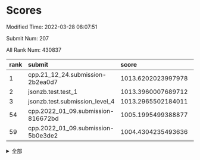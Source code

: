 # Scores

Modified Time: 2022-03-28 08:07:51

Submit Num: 207

All Rank Num: 430837

| rank |               submit               |       score        |       sigma        | pk_num |
| :--- | :--------------------------------- | :----------------- | :----------------- | :----- |
| 1    | cpp.21_12_24.submission-2b2ea0d7   | 1013.6202023997978 | 0.8087920123373753 | 8329   |
| 2    | jsonzb.test.test_1                 | 1013.3960007689712 | 0.7964977168937806 | 8322   |
| 3    | jsonzb.test.submission_level_4     | 1013.2965502184011 | 0.8065291803610847 | 8326   |
| 54   | cpp.2022_01_09.submission-816672bd | 1005.1995499388877 | 0.7237439626819769 | 8325   |
| 59   | cpp.2022_01_09.submission-5b0e3de2 | 1004.4304235493636 | 0.7185981018745353 | 8327   |


<details>
<summary>全部</summary>

| rank |                 submit                 |       score        |       sigma        | pk_num |
| :--- | :------------------------------------- | :----------------- | :----------------- | :----- |
| 1    | cpp.21_12_24.submission-2b2ea0d7       | 1013.6202023997978 | 0.8087920123373753 | 8329   |
| 2    | jsonzb.test.test_1                     | 1013.3960007689712 | 0.7964977168937806 | 8322   |
| 3    | jsonzb.test.submission_level_4         | 1013.2965502184011 | 0.8065291803610847 | 8326   |
| 4    | gobigger.level_3.submission_level_3_33 | 1012.284978859563  | 0.8245042742206535 | 8326   |
| 5    | gobigger.level_3.submission_level_3_22 | 1011.6484323698639 | 0.793784739113366  | 8326   |
| 6    | gobigger.level_3.submission_level_3_10 | 1011.5957261717102 | 0.764397528200646  | 8322   |
| 7    | gobigger.level_3.submission_level_3_48 | 1011.579360363717  | 0.7837686359835082 | 8324   |
| 8    | gobigger.level_3.submission_level_3_19 | 1011.1533602981284 | 0.7578766591302196 | 8327   |
| 9    | gobigger.level_3.submission_level_3_44 | 1011.056334624229  | 0.7541833361555181 | 8325   |
| 10   | gobigger.level_3.submission_level_3_47 | 1011.0127932458713 | 0.764286463308008  | 8326   |
| 11   | gobigger.level_3.submission_level_3_27 | 1010.9602756298638 | 0.7515689629413694 | 8329   |
| 12   | gobigger.level_3.submission_level_3_39 | 1010.9075515798144 | 0.7532425951906062 | 8329   |
| 13   | gobigger.level_3.submission_level_3_43 | 1010.9059296087864 | 0.7416078458781963 | 8329   |
| 14   | gobigger.level_3.submission_level_3_1  | 1010.7464835938966 | 0.7744307195517615 | 8327   |
| 15   | gobigger.level_3.submission_level_3_0  | 1010.7333925211024 | 0.7743744968181349 | 8321   |
| 16   | gobigger.level_3.submission_level_3_17 | 1010.7167329623978 | 0.7384401182717993 | 8328   |
| 17   | gobigger.level_3.submission_level_3_24 | 1010.4674098068836 | 0.7556598328054834 | 8326   |
| 18   | gobigger.level_3.submission_level_3_11 | 1010.4436150716799 | 0.7712404522947872 | 8322   |
| 19   | gobigger.level_3.submission_level_3_40 | 1010.3898093803814 | 0.75140247923251   | 8325   |
| 20   | gobigger.level_3.submission_level_3_31 | 1010.3328355501474 | 0.7766733830044759 | 8322   |
| 21   | gobigger.level_3.submission_level_3_9  | 1010.2953229469542 | 0.7411024733604468 | 8323   |
| 22   | gobigger.level_3.submission_level_3_30 | 1010.2268895965733 | 0.7842187818245606 | 8331   |
| 23   | gobigger.level_3.submission_level_3_2  | 1010.2259352638379 | 0.799731665938149  | 8327   |
| 24   | gobigger.level_3.submission_level_3_45 | 1010.2025914123103 | 0.7488187268816938 | 8321   |
| 25   | gobigger.level_3.submission_level_3_41 | 1010.1926251398648 | 0.7690753895014958 | 8327   |
| 26   | gobigger.level_3.submission_level_3_6  | 1010.1578917488448 | 0.7579610775387275 | 8323   |
| 27   | gobigger.level_3.submission_level_3_49 | 1010.1575939435509 | 0.7632085916955237 | 8322   |
| 28   | gobigger.level_3.submission_level_3_21 | 1010.1560366273626 | 0.7582723684811012 | 8329   |
| 29   | gobigger.level_3.submission_level_3_25 | 1010.0188170328798 | 0.7510743461887888 | 8323   |
| 30   | gobigger.level_3.submission_level_3_8  | 1009.9836229598168 | 0.7701177958556038 | 8322   |
| 31   | gobigger.level_3.submission_level_3_12 | 1009.9773552016809 | 0.7364250264680738 | 8330   |
| 32   | gobigger.level_3.submission_level_3_38 | 1009.9245013838001 | 0.7526375368462389 | 8327   |
| 33   | gobigger.level_3.submission_level_3_34 | 1009.8669261184685 | 0.7621449344047486 | 8323   |
| 34   | gobigger.level_3.submission_level_3_15 | 1009.8637382893523 | 0.7523177530268433 | 8320   |
| 35   | gobigger.level_3.submission_level_3_35 | 1009.856477637029  | 0.7551429811001181 | 8316   |
| 36   | gobigger.level_3.submission_level_3_37 | 1009.7897876446332 | 0.7820566317699287 | 8321   |
| 37   | gobigger.level_3.submission_level_3_4  | 1009.7300401024627 | 0.7749690538370344 | 8327   |
| 38   | gobigger.level_3.submission_level_3_18 | 1009.6374098783178 | 0.7498088244524486 | 8327   |
| 39   | gobigger.level_3.submission_level_3_7  | 1009.5872614075682 | 0.7679718552946159 | 8329   |
| 40   | gobigger.level_3.submission_level_3_16 | 1009.433384155307  | 0.7431368425885184 | 8323   |
| 41   | gobigger.level_3.submission_level_3_13 | 1009.3790366436914 | 0.7632106455495073 | 8329   |
| 42   | gobigger.level_3.submission_level_3_5  | 1009.3089858125277 | 0.7518629962375607 | 8325   |
| 43   | gobigger.level_3.submission_level_3_46 | 1009.1682617639051 | 0.7620608664149774 | 8326   |
| 44   | gobigger.level_3.submission_level_3_32 | 1009.1413957032503 | 0.7457421649072705 | 8324   |
| 45   | gobigger.level_3.submission_level_3_42 | 1009.1403172035793 | 0.7412015028599714 | 8319   |
| 46   | gobigger.level_3.submission_level_3_20 | 1009.1053695248307 | 0.7575582163857002 | 8329   |
| 47   | gobigger.level_3.submission_level_3_23 | 1009.0834062930431 | 0.7388414623308815 | 8321   |
| 48   | gobigger.level_3.submission_level_3_36 | 1008.9538439816624 | 0.754211794521157  | 8324   |
| 49   | gobigger.level_3.submission_level_3_28 | 1008.7389261322015 | 0.7345511475876756 | 8323   |
| 50   | gobigger.level_3.submission_level_3_29 | 1008.6045974580084 | 0.7539324075826337 | 8328   |
| 51   | gobigger.level_3.submission_level_3_26 | 1008.546502957029  | 0.7577804223657819 | 8325   |
| 52   | gobigger.level_3.submission_level_3_14 | 1008.4534518490112 | 0.7371230338210066 | 8324   |
| 53   | gobigger.level_3.submission_level_3_3  | 1008.2498600459046 | 0.7460438313374529 | 8324   |
| 54   | cpp.2022_01_09.submission-816672bd     | 1005.1995499388877 | 0.7237439626819769 | 8325   |
| 55   | gobigger.level_1.submission_level_1_23 | 1004.8430893969414 | 0.7295467479946388 | 8319   |
| 56   | gobigger.level_1.submission_level_1_36 | 1004.7467387126233 | 0.715020982409807  | 8329   |
| 57   | gobigger.level_1.submission_level_1_34 | 1004.6956738886563 | 0.7186104022753962 | 8326   |
| 58   | gobigger.level_1.submission_level_1_8  | 1004.5483322762678 | 0.7154060263549322 | 8327   |
| 59   | cpp.2022_01_09.submission-5b0e3de2     | 1004.4304235493636 | 0.7185981018745353 | 8327   |
| 60   | gobigger.level_1.submission_level_1_32 | 1004.3509979670857 | 0.7252803338079225 | 8316   |
| 61   | gobigger.level_1.submission_level_1_28 | 1004.3406859680221 | 0.7258686727230635 | 8325   |
| 62   | gobigger.level_1.submission_level_1_35 | 1004.1266253879595 | 0.7207211964577794 | 8327   |
| 63   | gobigger.level_1.submission_level_1_4  | 1004.0774278720422 | 0.7259572972360477 | 8328   |
| 64   | gobigger.level_1.submission_level_1_33 | 1003.9710766658819 | 0.7319784142976741 | 8328   |
| 65   | gobigger.level_1.submission_level_1_6  | 1003.9313894078051 | 0.7108372306285975 | 8328   |
| 66   | gobigger.level_1.submission_level_1_27 | 1003.926798230029  | 0.7149585628028648 | 8328   |
| 67   | gobigger.level_1.submission_level_1_45 | 1003.9092849031643 | 0.7167145732620586 | 8320   |
| 68   | gobigger.level_1.submission_level_1_48 | 1003.7908341506794 | 0.7088094848230735 | 8323   |
| 69   | gobigger.level_1.submission_level_1_41 | 1003.7648123699026 | 0.7222706241934572 | 8324   |
| 70   | gobigger.level_1.submission_level_1_37 | 1003.6587693063449 | 0.699071725654145  | 8331   |
| 71   | gobigger.level_1.submission_level_1_25 | 1003.6051012846731 | 0.7136221862595161 | 8328   |
| 72   | gobigger.level_1.submission_level_1_1  | 1003.5780977266123 | 0.706302578293458  | 8325   |
| 73   | gobigger.level_1.submission_level_1_46 | 1003.5401934807401 | 0.7225393148373804 | 8329   |
| 74   | gobigger.level_1.submission_level_1_14 | 1003.3861928818911 | 0.7051631677426994 | 8324   |
| 75   | gobigger.level_1.submission_level_1_44 | 1003.3360150025716 | 0.7313630120083691 | 8326   |
| 76   | gobigger.level_1.submission_level_1_29 | 1003.2900491636301 | 0.7232024563831246 | 8327   |
| 77   | gobigger.level_1.submission_level_1_22 | 1003.2458952604926 | 0.7219792953574137 | 8324   |
| 78   | gobigger.level_1.submission_level_1_38 | 1003.2408169096295 | 0.7196141938087283 | 8327   |
| 79   | gobigger.level_1.submission_level_1_2  | 1003.2399426578986 | 0.7154996163023706 | 8324   |
| 80   | gobigger.level_1.submission_level_1_17 | 1003.1787367794556 | 0.7310660403438354 | 8322   |
| 81   | gobigger.level_1.submission_level_1_13 | 1003.0420859985999 | 0.7285144972009531 | 8328   |
| 82   | gobigger.level_1.submission_level_1_5  | 1003.0211789957663 | 0.7172405749141805 | 8329   |
| 83   | gobigger.level_1.submission_level_1_9  | 1002.9955855986036 | 0.7196180399046848 | 8326   |
| 84   | gobigger.level_1.submission_level_1_30 | 1002.9685509094239 | 0.7136347557830285 | 8325   |
| 85   | gobigger.level_1.submission_level_1_11 | 1002.9396657872022 | 0.7183357936498237 | 8324   |
| 86   | gobigger.level_1.submission_level_1_47 | 1002.9123502953529 | 0.7180357576703674 | 8325   |
| 87   | gobigger.level_1.submission_level_1_49 | 1002.866246939439  | 0.7076419500150928 | 8331   |
| 88   | gobigger.level_1.submission_level_1_18 | 1002.8332473354861 | 0.7038527057763698 | 8320   |
| 89   | gobigger.level_1.submission_level_1_20 | 1002.8196261363581 | 0.7206547095019045 | 8327   |
| 90   | gobigger.level_1.submission_level_1_0  | 1002.791335122814  | 0.705493496783885  | 8328   |
| 91   | gobigger.level_1.submission_level_1_43 | 1002.7821889384207 | 0.7272278616329283 | 8324   |
| 92   | gobigger.level_1.submission_level_1_15 | 1002.7091735236729 | 0.710564335812639  | 8326   |
| 93   | gobigger.level_1.submission_level_1_21 | 1002.705853016405  | 0.7144062305159808 | 8328   |
| 94   | gobigger.level_1.submission_level_1_12 | 1002.6925105913726 | 0.7198397035664588 | 8325   |
| 95   | gobigger.level_1.submission_level_1_16 | 1002.6364461432597 | 0.7175075107219192 | 8322   |
| 96   | gobigger.level_1.submission_level_1_31 | 1002.5945285927069 | 0.7078796720325237 | 8324   |
| 97   | gobigger.level_1.submission_level_1_39 | 1002.5021769488831 | 0.7125205057187581 | 8324   |
| 98   | gobigger.level_1.submission_level_1_42 | 1002.4242226726843 | 0.7198583073374408 | 8324   |
| 99   | gobigger.level_1.submission_level_1_3  | 1002.2257840747768 | 0.7145637294541439 | 8324   |
| 100  | gobigger.level_1.submission_level_1_7  | 1002.1736962617456 | 0.7155504315378474 | 8321   |
| 101  | gobigger.level_1.submission_level_1_19 | 1002.1613630617137 | 0.7090430904358986 | 8328   |
| 102  | gobigger.level_1.submission_level_1_10 | 1002.126846189133  | 0.7076253441744444 | 8326   |
| 103  | gobigger.level_1.submission_level_1_24 | 1001.945680819442  | 0.7154702257127481 | 8326   |
| 104  | gobigger.level_1.submission_level_1_40 | 1001.6177379969355 | 0.6992519220292348 | 8332   |
| 105  | gobigger.level_1.submission_level_1_26 | 1001.5296475850064 | 0.7217035780851974 | 8328   |
| 106  | gobigger.random.submission_random_41   | 997.6390360796127  | 0.7103781228353183 | 8320   |
| 107  | gobigger.random.submission_random_9    | 997.3744066130246  | 0.7203689485853352 | 8326   |
| 108  | gobigger.random.submission_random_45   | 997.3220713875966  | 0.705089065195638  | 8321   |
| 109  | gobigger.random.submission_random_34   | 997.3052913954124  | 0.7050193329035769 | 8325   |
| 110  | gobigger.random.submission_random_8    | 996.9675118003338  | 0.7149427066437509 | 8325   |
| 111  | gobigger.random.submission_random_39   | 996.9573557235971  | 0.7101316200288906 | 8329   |
| 112  | gobigger.random.submission_random_18   | 996.8200889618579  | 0.7150660167673929 | 8323   |
| 113  | gobigger.random.submission_random_7    | 996.6873089408666  | 0.7125751173453019 | 8327   |
| 114  | gobigger.random.submission_random_27   | 996.6353627972129  | 0.712406814953743  | 8322   |
| 115  | gobigger.random.submission_random_16   | 996.563733263007   | 0.6998269744154426 | 8321   |
| 116  | gobigger.random.submission_random_10   | 996.5449874693218  | 0.7115312239342271 | 8330   |
| 117  | gobigger.random.submission_random_29   | 996.4900824459415  | 0.711307111035927  | 8327   |
| 118  | gobigger.random.submission_random_35   | 996.4446764197384  | 0.7089851379614942 | 8324   |
| 119  | gobigger.random.submission_random_21   | 996.4062699159997  | 0.7006229709402575 | 8326   |
| 120  | gobigger.random.submission_random_28   | 996.3264293702689  | 0.6983571972845822 | 8326   |
| 121  | gobigger.random.submission_random_13   | 996.31742984433    | 0.7086041867302911 | 8325   |
| 122  | gobigger.random.submission_random_26   | 996.1833082943115  | 0.7140896512459978 | 8326   |
| 123  | gobigger.random.submission_random_20   | 996.1706557287463  | 0.706961073207712  | 8320   |
| 124  | gobigger.random.submission_random_17   | 996.1680061927696  | 0.7116749423814599 | 8327   |
| 125  | gobigger.random.submission_random_19   | 996.1339862409868  | 0.7131085442789284 | 8323   |
| 126  | gobigger.random.submission_random_1    | 996.0805923685941  | 0.7204453162750103 | 8328   |
| 127  | gobigger.random.submission_random_46   | 996.0630568280392  | 0.722515170799054  | 8327   |
| 128  | gobigger.random.submission_random_14   | 996.0509437028462  | 0.7084629056981218 | 8326   |
| 129  | gobigger.random.submission_random_23   | 996.008997934789   | 0.7007310415341964 | 8330   |
| 130  | gobigger.random.submission_random_49   | 995.9528089144733  | 0.6970282125287883 | 8325   |
| 131  | gobigger.random.submission_random_36   | 995.8981793254607  | 0.7132637775547931 | 8327   |
| 132  | gobigger.random.submission_random_12   | 995.8939229985456  | 0.7097274872314544 | 8322   |
| 133  | gobigger.random.submission_random_2    | 995.8686139198373  | 0.6996885047516397 | 8324   |
| 134  | gobigger.random.submission_random_30   | 995.8432184796327  | 0.7205779001344579 | 8324   |
| 135  | gobigger.random.submission_random_38   | 995.7586237775221  | 0.7011042727073525 | 8326   |
| 136  | gobigger.random.submission_random_6    | 995.7395233536996  | 0.7181736657318688 | 8325   |
| 137  | gobigger.random.submission_random_44   | 995.7043107448247  | 0.7150633099938586 | 8324   |
| 138  | gobigger.random.submission_random_31   | 995.6824751370515  | 0.7074035965812124 | 8324   |
| 139  | gobigger.random.submission_random_4    | 995.5810261848943  | 0.707738558497068  | 8325   |
| 140  | gobigger.random.submission_random_47   | 995.5726867557514  | 0.7075409505956067 | 8323   |
| 141  | gobigger.random.submission_random_40   | 995.5494572733581  | 0.7095877367062494 | 8327   |
| 142  | gobigger.random.submission_random_22   | 995.534877023469   | 0.7158169792678366 | 8326   |
| 143  | gobigger.random.submission_random_0    | 995.5277562160744  | 0.7150389694016211 | 8322   |
| 144  | gobigger.random.submission_random_42   | 995.4960290039371  | 0.723118759873062  | 8322   |
| 145  | gobigger.random.submission_random_24   | 995.4682103602163  | 0.7267673370727289 | 8332   |
| 146  | gobigger.random.submission_random_3    | 995.3427309366333  | 0.7116328048975016 | 8325   |
| 147  | gobigger.random.submission_random_37   | 995.2944235124329  | 0.7033782354685112 | 8325   |
| 148  | gobigger.random.submission_random_11   | 995.1072666398196  | 0.7253792235624241 | 8321   |
| 149  | gobigger.random.submission_random_25   | 995.0945011667469  | 0.7128036456602007 | 8322   |
| 150  | gobigger.random.submission_random_48   | 995.0225925294006  | 0.7233762300501347 | 8327   |
| 151  | gobigger.random.submission_random_32   | 994.9948714319137  | 0.7098122086953772 | 8322   |
| 152  | gobigger.random.submission_random_43   | 994.9922494992123  | 0.7111670919554092 | 8326   |
| 153  | gobigger.random.submission_random_33   | 994.5177359497405  | 0.7312003110060995 | 8325   |
| 154  | gobigger.random.submission_random_5    | 994.4525955094235  | 0.723716907509576  | 8324   |
| 155  | gobigger.random.submission_random_15   | 994.3777566484738  | 0.7159336574755825 | 8323   |
| 156  | gobigger.level_2.submission_level_2_6  | 993.8957969811148  | 0.7419238632000396 | 8324   |
| 157  | gobigger.level_2.submission_level_2_9  | 993.8838552332758  | 0.7272898588827227 | 8326   |
| 158  | gobigger.level_2.submission_level_2_28 | 993.872975752209   | 0.721807277893629  | 8323   |
| 159  | gobigger.level_2.submission_level_2_2  | 993.5820702640012  | 0.7291988002376157 | 8327   |
| 160  | gobigger.level_2.submission_level_2_12 | 993.545473374643   | 0.7337501171535985 | 8330   |
| 161  | gobigger.level_2.submission_level_2_30 | 993.540167198557   | 0.7123277931267544 | 8325   |
| 162  | gobigger.level_2.submission_level_2_33 | 993.4191883461864  | 0.7108377763114255 | 8323   |
| 163  | gobigger.level_2.submission_level_2_27 | 993.3535697111386  | 0.7364211353581767 | 8329   |
| 164  | gobigger.level_2.submission_level_2_21 | 993.1929379643818  | 0.7467212246319469 | 8326   |
| 165  | gobigger.level_2.submission_level_2_5  | 993.1904422381251  | 0.7354110704703546 | 8327   |
| 166  | gobigger.level_2.submission_level_2_38 | 993.1035843508055  | 0.7491126267317253 | 8328   |
| 167  | gobigger.level_2.submission_level_2_13 | 993.0028162904465  | 0.7536271631759484 | 8326   |
| 168  | gobigger.level_2.submission_level_2_3  | 992.9073660197469  | 0.7395658648222093 | 8327   |
| 169  | gobigger.level_2.submission_level_2_29 | 992.8285655214992  | 0.7444845007657721 | 8324   |
| 170  | gobigger.level_2.submission_level_2_0  | 992.7712732871647  | 0.7536219938831231 | 8329   |
| 171  | gobigger.level_2.submission_level_2_39 | 992.5796453833257  | 0.7437088806839061 | 8324   |
| 172  | gobigger.level_2.submission_level_2_46 | 992.5650927176107  | 0.7477250795674166 | 8335   |
| 173  | gobigger.level_2.submission_level_2_32 | 992.503285124506   | 0.7323132069705015 | 8330   |
| 174  | gobigger.level_2.submission_level_2_4  | 992.4904624636301  | 0.7398202019522298 | 8323   |
| 175  | gobigger.level_2.submission_level_2_7  | 992.4556411003255  | 0.7440616619080395 | 8325   |
| 176  | gobigger.level_2.submission_level_2_25 | 992.4467667744924  | 0.734887645229082  | 8325   |
| 177  | gobigger.level_2.submission_level_2_43 | 992.3941641394225  | 0.7337663798284396 | 8327   |
| 178  | gobigger.level_2.submission_level_2_47 | 992.3504149088513  | 0.7324862627061995 | 8326   |
| 179  | gobigger.level_2.submission_level_2_45 | 992.3065928215041  | 0.7285085719593107 | 8331   |
| 180  | gobigger.level_2.submission_level_2_16 | 992.287005479561   | 0.7453198772739349 | 8325   |
| 181  | gobigger.level_2.submission_level_2_1  | 992.26719443719    | 0.7545983708112406 | 8319   |
| 182  | gobigger.level_2.submission_level_2_8  | 992.19222737426    | 0.7439388299470081 | 8325   |
| 183  | gobigger.level_2.submission_level_2_44 | 992.1384059166759  | 0.7288405210848673 | 8328   |
| 184  | gobigger.level_2.submission_level_2_49 | 992.022540929208   | 0.7585549612439152 | 8324   |
| 185  | gobigger.level_2.submission_level_2_17 | 991.9663797381295  | 0.7561093679983236 | 8326   |
| 186  | gobigger.level_2.submission_level_2_40 | 991.9528003587587  | 0.7532717613124857 | 8324   |
| 187  | gobigger.level_2.submission_level_2_22 | 991.8703573133492  | 0.7472956473310065 | 8321   |
| 188  | gobigger.level_2.submission_level_2_10 | 991.845730236757   | 0.7664022455472457 | 8323   |
| 189  | gobigger.level_2.submission_level_2_19 | 991.8029828211407  | 0.7400487926077388 | 8327   |
| 190  | gobigger.level_2.submission_level_2_31 | 991.7654360334452  | 0.746252429804438  | 8325   |
| 191  | gobigger.level_2.submission_level_2_48 | 991.6586470013465  | 0.7220189599185471 | 8327   |
| 192  | gobigger.level_2.submission_level_2_26 | 991.6436825475762  | 0.7433521106870409 | 8330   |
| 193  | gobigger.level_2.submission_level_2_34 | 991.6430456973684  | 0.7430795609822886 | 8324   |
| 194  | gobigger.level_2.submission_level_2_20 | 991.5786551862445  | 0.7513621016832864 | 8326   |
| 195  | gobigger.level_2.submission_level_2_41 | 991.5751964718322  | 0.7492464720820189 | 8323   |
| 196  | gobigger.level_2.submission_level_2_18 | 991.4984165261825  | 0.7515480155478184 | 8329   |
| 197  | gobigger.level_2.submission_level_2_36 | 991.3461961764034  | 0.7455197836647928 | 8326   |
| 198  | gobigger.level_2.submission_level_2_35 | 991.2852603487275  | 0.7544123502694098 | 8328   |
| 199  | gobigger.level_2.submission_level_2_42 | 990.9746081350536  | 0.7514687545211644 | 8327   |
| 200  | gobigger.level_2.submission_level_2_15 | 990.9610295085104  | 0.7581906191280856 | 8326   |
| 201  | gobigger.level_2.submission_level_2_37 | 990.6920754405247  | 0.7576174055302978 | 8325   |
| 202  | gobigger.level_2.submission_level_2_23 | 990.6255344132675  | 0.7737166060235465 | 8323   |
| 203  | gobigger.level_2.submission_level_2_24 | 990.220611418281   | 0.7679030033872731 | 8332   |
| 204  | gobigger.level_2.submission_level_2_11 | 989.9404113920726  | 0.7470156403081688 | 8321   |
| 205  | gobigger.level_2.submission_level_2_14 | 989.9280947263707  | 0.770056684547529  | 8328   |
| 206  | gobigger.none.submission_none_0        | 977.8258146183538  | 1.416022271766716  | 8325   |
| 207  | gobigger.none.submission_none_1        | 977.4448157008379  | 1.4851332856817974 | 8327   |

</details>